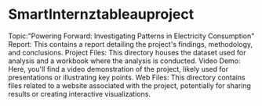 # SmartInternztableauproject
Topic:"Powering Forward: Investigating Patterns in Electricity Consumption"
Report: This contains a report detailing the project's findings, methodology, and conclusions.
Project Files: This directory houses the dataset used for analysis and a workbook where the analysis is conducted.
Video Demo: Here, you'll find a video demonstration of the project, likely used for presentations or illustrating key points.
Web Files: This directory contains files related to a website associated with the project, potentially for sharing results or creating interactive visualizations.
